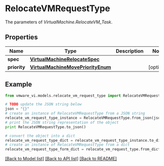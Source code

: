 # RelocateVMRequestType

The parameters of *VirtualMachine.RelocateVM_Task*. 

## Properties
Name | Type | Description | Notes
------------ | ------------- | ------------- | -------------
**spec** | [**VirtualMachineRelocateSpec**](VirtualMachineRelocateSpec.md) |  | 
**priority** | [**VirtualMachineMovePriorityEnum**](VirtualMachineMovePriorityEnum.md) |  | [optional] 

## Example

```python
from vmware_vi.models.relocate_vm_request_type import RelocateVMRequestType

# TODO update the JSON string below
json = "{}"
# create an instance of RelocateVMRequestType from a JSON string
relocate_vm_request_type_instance = RelocateVMRequestType.from_json(json)
# print the JSON string representation of the object
print RelocateVMRequestType.to_json()

# convert the object into a dict
relocate_vm_request_type_dict = relocate_vm_request_type_instance.to_dict()
# create an instance of RelocateVMRequestType from a dict
relocate_vm_request_type_form_dict = relocate_vm_request_type.from_dict(relocate_vm_request_type_dict)
```
[[Back to Model list]](../README.md#documentation-for-models) [[Back to API list]](../README.md#documentation-for-api-endpoints) [[Back to README]](../README.md)


